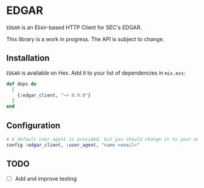 # EDGAR

`EDGAR` is an Elixir-based HTTP Client for SEC's EDGAR.

This library is a work in progress. The API is subject to change.

## Installation

`EDGAR` is available on Hex. Add it to your list of dependencies in `mix.exs`:

```elixir
def deps do
  [
    {:edgar_client, "~> 0.9.0"}
  ]
end
```

## Configuration

```elixir
# A default user agent is provided, but you should change it to your own to prevent your requests from being blocked.
config :edgar_client, :user_agent, "name <email>"
```

## TODO
- [ ] Add and improve testing
